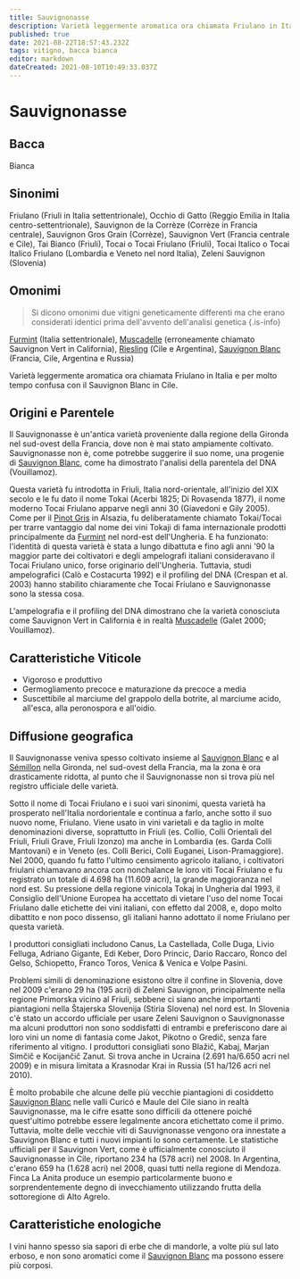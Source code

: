 ```yaml
---
title: Sauvignonasse
description: Varietà leggermente aromatica ora chiamata Friulano in Italia e per molto tempo confusa con il Sauvignon Blanc in Cile.
published: true
date: 2021-08-22T18:57:43.232Z
tags: vitigno, bacca bianca
editor: markdown
dateCreated: 2021-08-10T10:49:33.037Z
---
```


# Sauvignonasse

## Bacca
Bianca

## Sinonimi
Friulano (Friuli in Italia settentrionale), Occhio di Gatto (Reggio Emilia in Italia centro-settentrionale), Sauvignon de la Corrèze (Corrèze in Francia centrale), Sauvignon Gros Grain (Corrèze), Sauvignon Vert (Francia centrale e Cile), Tai Bianco (Friuli), Tocai o Tocai Friulano (Friuli), Tocai Italico o Tocai Italico Friulano (Lombardia e Veneto nel nord Italia), Zeleni Sauvignon (Slovenia)

## Omonimi
> Si dicono omonimi due vitigni geneticamente differenti ma che erano considerati identici prima dell'avvento dell'analisi genetica
{.is-info}

[Furmint](/vitigni/bacca-bianca/furmint)  (Italia settentrionale), [Muscadelle](/vitigni/bacca-bianca/muscadelle) (erroneamente chiamato Sauvignon Vert in California), [Riesling](/vitigni/Germania/bacca-bianca/riesling) (Cile e Argentina), [Sauvignon Blanc](/vitigni/Francia/bacca-bianca/sauvignon-blanc) (Francia, Cile, Argentina e Russia)

Varietà leggermente aromatica ora chiamata Friulano in Italia e per molto tempo confusa con il Sauvignon Blanc in Cile.

## Origini e Parentele

Il Sauvignonasse è un'antica varietà proveniente dalla regione della Gironda nel sud-ovest della Francia, dove non è mai stato ampiamente coltivato. Sauvignonasse non è, come potrebbe suggerire il suo nome, una progenie di [Sauvignon Blanc](/vitigni/Francia/bacca-bianca/sauvignon-blanc), come ha dimostrato l'analisi della parentela del DNA (Vouillamoz).

Questa varietà fu introdotta in Friuli, Italia nord-orientale, all'inizio del XIX secolo e le fu dato il nome Tokai (Acerbi 1825; Di Rovasenda 1877), il nome moderno Tocai Friulano apparve negli anni 30 (Giavedoni e Gily 2005). Come per il [Pinot Gris](/vitigni/bacca-bianca/pinot-gris) in Alsazia, fu deliberatamente chiamato Tokai/Tocai per trarre vantaggio dal nome dei vini Tokaji di fama internazionale prodotti principalmente da [Furmint](/vitigni/bacca-bianca/furmint) nel nord-est dell'Ungheria. E ha funzionato: l'identità di questa varietà è stata a lungo dibattuta e fino agli anni '90 la maggior parte dei coltivatori e degli ampelografi italiani consideravano il Tocai Friulano unico, forse originario dell'Ungheria. Tuttavia, studi ampelografici (Calò e Costacurta 1992) e il profiling del DNA (Crespan et al. 2003) hanno stabilito chiaramente che Tocai Friulano e Sauvignonasse sono la stessa cosa.

L'ampelografia e il profiling del DNA dimostrano che la varietà conosciuta come Sauvignon Vert in California è in realtà [Muscadelle](/vitigni/bacca-bianca/muscadelle) (Galet 2000; Vouillamoz).

## Caratteristiche Viticole

- Vigoroso e produttivo
- Germogliamento precoce e maturazione da precoce a media
- Suscettibile al marciume del grappolo della botrite, al marciume acido, all'esca, alla peronospora e all'oidio.

## Diffusione geografica

Il Sauvignonasse veniva spesso coltivato insieme al [Sauvignon Blanc](/vitigni/Francia/bacca-bianca/sauvignon-blanc) e al [Sémillon](/vitigni/bacca-bianca/semillon) nella Gironda, nel sud-ovest della Francia, ma la zona è ora drasticamente ridotta, al punto che il Sauvignonasse non si trova più nel registro ufficiale delle varietà.

Sotto il nome di Tocai Friulano e i suoi vari sinonimi, questa varietà ha prosperato nell'Italia nordorientale e continua a farlo, anche sotto il suo nuovo nome, Friulano. Viene usato in vini varietali e da taglio in molte denominazioni diverse, soprattutto in Friuli (es. Collio, Colli Orientali del Friuli, Friuli Grave, Friuli Izonzo) ma anche in Lombardia (es. Garda Colli Mantovani) e in Veneto (es. Colli Berici, Colli Euganei, Lison-Pramaggiore). Nel 2000, quando fu fatto l'ultimo censimento agricolo italiano, i coltivatori friulani chiamavano ancora con nonchalance le loro viti Tocai Friulano e fu registrato un totale di 4.698 ha (11.609 acri), la grande maggioranza nel nord est. Su pressione della regione vinicola Tokaj in Ungheria dal 1993, il Consiglio dell'Unione Europea ha accettato di vietare l'uso del nome Tocai Friulano dalle etichette dei vini italiani, con effetto dal 2008, e, dopo molto dibattito e non poco dissenso, gli italiani hanno adottato il nome Friulano per questa varietà.

I produttori consigliati includono Canus, La Castellada, Colle Duga, Livio Felluga, Adriano Gigante, Edi Keber, Doro Princic, Dario Raccaro, Ronco del Gelso, Schiopetto, Franco Toros, Venica & Venica e Volpe Pasini. 

Problemi simili di denominazione esistono oltre il confine in Slovenia, dove nel 2009 c'erano 29 ha (195 acri) di Zeleni Sauvignon, principalmente nella regione Primorska vicino al Friuli, sebbene ci siano anche importanti piantagioni nella Štajerska Slovenija (Stiria Slovena) nel nord est. In Slovenia c'è stato un accordo ufficiale per usare Zeleni Sauvignon o Sauvignonasse ma alcuni produttori non sono soddisfatti di entrambi e preferiscono dare ai loro vini un nome di fantasia come Jakot, Pikotno o Gredič, senza fare riferimento al vitigno. I produttori consigliati sono Blažič, Kabaj, Marjan Simčič e Kocijančič Zanut. Si trova anche in Ucraina (2.691 ha/6.650 acri nel 2009) e in misura limitata a Krasnodar Krai in Russia (51 ha/126 acri nel 2010).

È molto probabile che alcune delle più vecchie piantagioni di cosiddetto [Sauvignon Blanc](/vitigni/Francia/bacca-bianca/sauvignon-blanc) nelle valli Curicó e Maule del Cile siano in realtà Sauvignonasse, ma le cifre esatte sono difficili da ottenere poiché quest'ultimo potrebbe essere legalmente ancora etichettato come il primo. Tuttavia, molte delle vecchie viti di Sauvignonasse vengono ora innestate a Sauvignon Blanc e tutti i nuovi impianti lo sono certamente. Le statistiche ufficiali per il Sauvignon Vert, come è ufficialmente conosciuto il Sauvignonasse in Cile, riportano 234 ha (578 acri) nel 2008. In Argentina, c'erano 659 ha (1.628 acri) nel 2008, quasi tutti nella regione di Mendoza. Finca La Anita produce un esempio particolarmente buono e sorprendentemente degno di invecchiamento utilizzando frutta della sottoregione di Alto Agrelo.

## Caratteristiche enologiche

I vini hanno spesso sia sapori di erbe che di mandorle, a volte più sul lato erboso, e non sono aromatici come il [Sauvignon Blanc](/vitigni/Francia/bacca-bianca/sauvignon-blanc) ma possono essere più corposi.